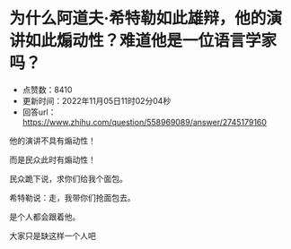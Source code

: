 # 为什么阿道夫·希特勒如此雄辩，他的演讲如此煽动性？难道他是一位语言学家吗？
- 点赞数：8410
- 更新时间：2022年11月05日11时02分04秒
- 回答url：https://www.zhihu.com/question/558969089/answer/2745179160
<body>
 <p data-pid="7ZWFy131">他的演讲不具有煽动性！</p>
 <p data-pid="lyLwUKVH">而是民众此时有煽动性！</p>
 <p data-pid="08ibVKt_">民众跪下说，求你们给我个面包。</p>
 <p data-pid="H1yq8fgG">希特勒说：走，我带你们抢面包去。</p>
 <p data-pid="9dQWcnoa">是个人都会跟着他。</p>
 <p data-pid="8aMyqU20">大家只是缺这样一个人吧</p>
 <p></p>
</body>